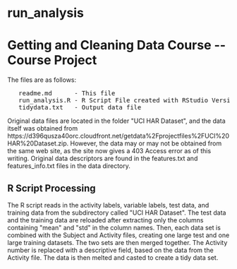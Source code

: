 run_analysis
============

<h1>Getting and Cleaning Data Course -- Course Project</h1>


<body>The files are as follows:

<pre>
   readme.md      - This file
   run_analysis.R - R Script File created with RStudio Version 0.98.976
   tidydata.txt   - Output data file</pre>
   
<p>Original data files are located in the folder "UCI HAR Dataset", and the data itself was obtained from https://d396qusza40orc.cloudfront.net/getdata%2Fprojectfiles%2FUCI%20HAR%20Dataset.zip. However, the data may or may not be obtained from the same web site, as the site now gives a 403 Access error as of this writing. Original data descriptors are found in the features.txt and features_info.txt files in the data directory.</p>


<h2>R Script Processing</h2>

<p>The R script reads in the activity labels, variable labels, test data, and training data from the subdirectory called "UCI HAR Dataset". The test data and the training data are reloaded after extracting only the columns containing "mean" and "std" in the column names. Then, each data set is combined with the Subject and Activity files, creating one large test and one large training datasets. The two sets are then merged together. The Activity number is replaced with a descriptive field, based on the data from the Activity file. The data is then melted and casted to create a tidy data set.</p>
